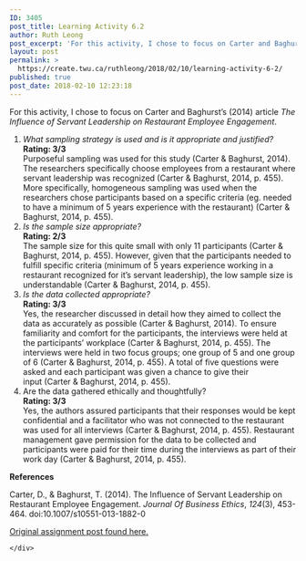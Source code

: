 ```yaml
---
ID: 3405
post_title: Learning Activity 6.2
author: Ruth Leong
post_excerpt: 'For this activity, I chose to focus on Carter and Baghurst&rsquo;s (2014) article&nbsp;The Influence of Servant Leadership on Restaurant Employee Engagement. What sampling strategy is used and is it appropriate and justified? Rating: 3/3 Purposeful sampling was used for this study (Carter &amp; Baghurst, 2014). The researchers specifically choose employees from a restaurant where servant [&hellip;]'
layout: post
permalink: >
  https://create.twu.ca/ruthleong/2018/02/10/learning-activity-6-2/
published: true
post_date: 2018-02-10 12:23:18
---
```

<p>For this activity, I chose to focus on Carter and Baghurst’s (2014) article <em>The Influence of Servant Leadership on Restaurant Employee Engagement</em>.</p>
<ol>
<li><em>What sampling strategy is used and is it appropriate and justified?</em><br />
<strong>Rating: 3/3<br />
</strong>Purposeful sampling was used for this study (Carter &amp; Baghurst, 2014). The researchers specifically choose employees from a restaurant where servant leadership was recognized (Carter &amp; Baghurst, 2014, p. 455). More specifically, homogeneous sampling was used when the researchers chose participants based on a specific criteria (eg. needed to have a minimum of 5 years experience with the restaurant) (Carter &amp; Baghurst, 2014, p. 455).</li>
<li><em>Is the sample size appropriate?</em><br />
<strong>Rating: 2/3<br />
</strong>The sample size for this quite small with only 11 participants (Carter &amp; Baghurst, 2014, p. 455). However, given that the participants needed to fulfill specific criteria (minimum of 5 years experience working in a restaurant recognized for it&#8217;s servant leadership), the low sample size is understandable (Carter &amp; Baghurst, 2014, p. 455).</li>
<li><em>Is the data collected appropriate?</em><br />
<strong>Rating: 3/3</strong><br />
Yes, the researcher discussed in detail how they aimed to collect the data as accurately as possible (Carter &amp; Baghurst, 2014). To ensure familiarity and comfort for the participants, the interviews were held at the participants&#8217; workplace (Carter &amp; Baghurst, 2014, p. 455). The interviews were held in two focus groups; one group of 5 and one group of 6 (Carter &amp; Baghurst, 2014, p. 455). A total of five questions were asked and each participant was given a chance to give their input (Carter &amp; Baghurst, 2014, p. 455).</li>
<li>Are the data gathered ethically and thoughtfully?<br />
<strong>Rating: 3/3</strong><br />
Yes, the authors assured participants that their responses would be kept confidential and a facilitator who was not connected to the restaurant was used for all interviews (Carter &amp; Baghurst, 2014, p. 455). Restaurant management gave permission for the data to be collected and participants were paid for their time during the interviews as part of their work day (Carter &amp; Baghurst, 2014, p. 455).</li>
</ol>
<p><strong>References</strong></p>
<p>Carter, D., &amp; Baghurst, T. (2014). The Influence of Servant Leadership on Restaurant Employee Engagement. <i>Journal Of Business Ethics</i>, <i>124</i>(3), 453-464. doi:10.1007/s10551-013-1882-0</p>
<p><a href="https://create.twu.ca/ldrs591-sp18/unit-6-learning-activities/">Original assignment post found here.</a></p>
<div id="themify_builder_content-450" data-postid="450" class="themify_builder_content themify_builder_content-450 themify_builder">

    </div>
<!-- /themify_builder_content -->
